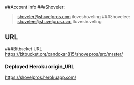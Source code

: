 ##Account info
###Shoveler:
> shoveler@shovelpros.com
> iloveshoveling
###Shovelee:
> shovelee@shovelpros.com
> iloveshoveling
## URL
###Bitbucket URL
https://bitbucket.org/xandokan815/shovelpros/src/master/
### Deployed Heroku origin_URL
https://shovelpros.herokuapp.com/